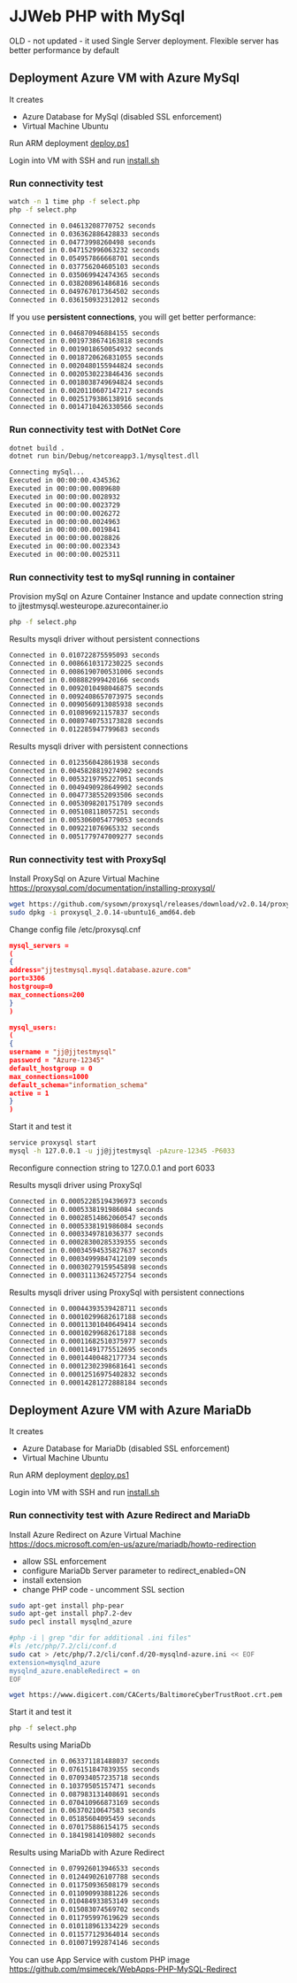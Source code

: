 # JJWeb PHP with MySql

OLD - not updated - it used Single Server deployment. Flexible server has better performance by default

## Deployment Azure VM with Azure MySql

It creates

- Azure Database for MySql (disabled SSL enforcement)
- Virtual Machine Ubuntu

Run ARM deployment [deploy.ps1](arm-deploy/deploy.ps1)

Login into VM with SSH and run [install.sh](src-php/install.sh)

### Run connectivity test

```bash
watch -n 1 time php -f select.php
php -f select.php
```

```bash
Connected in 0.04613208770752 seconds
Connected in 0.036362886428833 seconds
Connected in 0.04773998260498 seconds
Connected in 0.047152996063232 seconds
Connected in 0.054957866668701 seconds
Connected in 0.037756204605103 seconds
Connected in 0.035069942474365 seconds
Connected in 0.038208961486816 seconds
Connected in 0.049767017364502 seconds
Connected in 0.036150932312012 seconds
```

If you use **persistent connections**, you will get better performance:

```bash
Connected in 0.046870946884155 seconds
Connected in 0.0019738674163818 seconds
Connected in 0.0019018650054932 seconds
Connected in 0.0018720626831055 seconds
Connected in 0.0020480155944824 seconds
Connected in 0.0020530223846436 seconds
Connected in 0.0018038749694824 seconds
Connected in 0.0020110607147217 seconds
Connected in 0.0025179386138916 seconds
Connected in 0.0014710426330566 seconds
```

### Run connectivity test with DotNet Core

```bash
dotnet build .
dotnet run bin/Debug/netcoreapp3.1/mysqltest.dll
```

```bash
Connecting mySql...
Executed in 00:00:00.4345362
Executed in 00:00:00.0089680
Executed in 00:00:00.0028932
Executed in 00:00:00.0023729
Executed in 00:00:00.0026272
Executed in 00:00:00.0024963
Executed in 00:00:00.0019841
Executed in 00:00:00.0028826
Executed in 00:00:00.0023343
Executed in 00:00:00.0025311
```

### Run connectivity test to mySql running in container

Provision mySql on Azure Container Instance and update connection string to jjtestmysql.westeurope.azurecontainer.io

```bash
php -f select.php
```

Results mysqli driver without persistent connections

```bash
Connected in 0.010722875595093 seconds
Connected in 0.0086610317230225 seconds
Connected in 0.0086190700531006 seconds
Connected in 0.008882999420166 seconds
Connected in 0.0092010498046875 seconds
Connected in 0.0092408657073975 seconds
Connected in 0.0090560913085938 seconds
Connected in 0.010896921157837 seconds
Connected in 0.0089740753173828 seconds
Connected in 0.012285947799683 seconds
```

Results mysqli driver with persistent connections

```bash
Connected in 0.012356042861938 seconds
Connected in 0.0045828819274902 seconds
Connected in 0.0053219795227051 seconds
Connected in 0.0049490928649902 seconds
Connected in 0.0047738552093506 seconds
Connected in 0.0053098201751709 seconds
Connected in 0.005108118057251 seconds
Connected in 0.0053060054779053 seconds
Connected in 0.009221076965332 seconds
Connected in 0.0051779747009277 seconds
```

### Run connectivity test with ProxySql

Install ProxySql on Azure Virtual Machine https://proxysql.com/documentation/installing-proxysql/

```bash
wget https://github.com/sysown/proxysql/releases/download/v2.0.14/proxysql_2.0.14-ubuntu16_amd64.deb
sudo dpkg -i proxysql_2.0.14-ubuntu16_amd64.deb
```

Change config file /etc/proxysql.cnf

```json
mysql_servers =
(
{
address="jjtestmysql.mysql.database.azure.com"
port=3306
hostgroup=0
max_connections=200
}
)

mysql_users:
(
{
username = "jj@jjtestmysql"
password = "Azure-12345"
default_hostgroup = 0
max_connections=1000
default_schema="information_schema"
active = 1
}
)
```

Start it and test it

```bash
service proxysql start
mysql -h 127.0.0.1 -u jj@jjtestmysql -pAzure-12345 -P6033
```

Reconfigure connection string to 127.0.0.1 and port 6033

Results mysqli driver using ProxySql

```bash
Connected in 0.00052285194396973 seconds
Connected in 0.0005338191986084 seconds
Connected in 0.00028514862060547 seconds
Connected in 0.0005338191986084 seconds
Connected in 0.0003349781036377 seconds
Connected in 0.00028300285339355 seconds
Connected in 0.00034594535827637 seconds
Connected in 0.00034999847412109 seconds
Connected in 0.00030279159545898 seconds
Connected in 0.00031113624572754 seconds
```

Results mysqli driver using ProxySql with persistent connections

```bash
Connected in 0.00044393539428711 seconds
Connected in 0.00010299682617188 seconds
Connected in 0.00011301040649414 seconds
Connected in 0.00010299682617188 seconds
Connected in 0.00011682510375977 seconds
Connected in 0.00011491775512695 seconds
Connected in 0.00014400482177734 seconds
Connected in 0.00012302398681641 seconds
Connected in 0.00012516975402832 seconds
Connected in 0.00014281272888184 seconds
```

## Deployment Azure VM with Azure MariaDb

It creates

- Azure Database for MariaDb (disabled SSL enforcement)
- Virtual Machine Ubuntu

Run ARM deployment [deploy.ps1](arm-deploy/deploy.ps1)

Login into VM with SSH and run [install.sh](src-php/install.sh)

### Run connectivity test with Azure Redirect and MariaDb

Install Azure Redirect on Azure Virtual Machine https://docs.microsoft.com/en-us/azure/mariadb/howto-redirection

- allow SSL enforcement
- configure MariaDb Server parameter to redirect_enabled=ON
- install extension
- change PHP code - uncomment SSL section
 
```bash
sudo apt-get install php-pear
sudo apt-get install php7.2-dev
sudo pecl install mysqlnd_azure

#php -i | grep "dir for additional .ini files"
#ls /etc/php/7.2/cli/conf.d
sudo cat > /etc/php/7.2/cli/conf.d/20-mysqlnd-azure.ini << EOF
extension=mysqlnd_azure
mysqlnd_azure.enableRedirect = on
EOF

wget https://www.digicert.com/CACerts/BaltimoreCyberTrustRoot.crt.pem
```

Start it and test it

```bash
php -f select.php
```

Results using MariaDb

```bash
Connected in 0.063371181488037 seconds
Connected in 0.076151847839355 seconds
Connected in 0.070934057235718 seconds
Connected in 0.10379505157471 seconds
Connected in 0.087983131408691 seconds
Connected in 0.070410966873169 seconds
Connected in 0.06370210647583 seconds
Connected in 0.05185604095459 seconds
Connected in 0.070175886154175 seconds
Connected in 0.18419814109802 seconds
```

Results using MariaDb with Azure Redirect

```bash
Connected in 0.079926013946533 seconds
Connected in 0.012449026107788 seconds
Connected in 0.011750936508179 seconds
Connected in 0.011090993881226 seconds
Connected in 0.010484933853149 seconds
Connected in 0.015083074569702 seconds
Connected in 0.011795997619629 seconds
Connected in 0.010118961334229 seconds
Connected in 0.011577129364014 seconds
Connected in 0.010071992874146 seconds
```

You can use App Service with custom PHP image https://github.com/msimecek/WebApps-PHP-MySQL-Redirect
